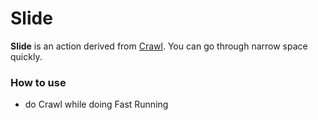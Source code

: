 # Slide

**Slide** is an action derived from [Crawl](crawl.md). You can go through narrow space quickly.

### How to use

- do Crawl while doing Fast Running